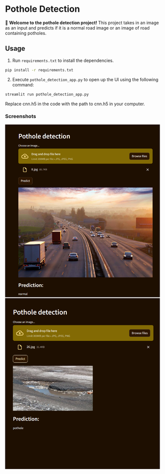 # Pothole Detection

🤖 **Welcome to the pothole detection project!** This project takes in an image as an input and predicts if it is a normal road image or an image of road containing potholes.


## Usage
1. Run `requirements.txt` to install the dependencies.

```bash
pip install -r requirements.txt
```
2. Execute `pothole_detection_app.py`  to open up the UI using the following command:

```bash
streamlit run pothole_detection_app.py
```
Replace cnn.h5 in the code with the path to cnn.h5 in your computer.

### Screenshots

![App ScreenshotS](https://github.com/Satyajeet-code/Machine-learning/blob/main/pothole_detection/Screenshot%202024-04-24%20142420.png)
![App ScreenshotS](https://github.com/Satyajeet-code/Machine-learning/blob/main/pothole_detection/Screenshot%202024-04-24%20142447.png)
